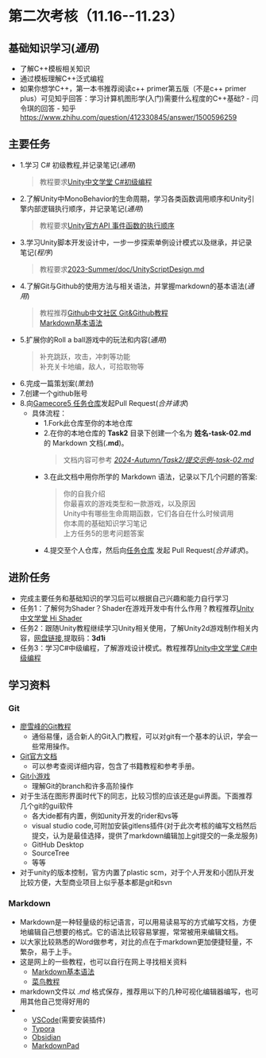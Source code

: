 <!-- title: Gamecore 2023夏季考核 --> 
# 第二次考核（11.16--11.23）
## 基础知识学习(*通用*)
* 了解C++模板相关知识
* 通过模板理解C++泛式编程
* 如果你想学C++，第一本书推荐阅读c++ primer第五版（不是c++ primer plus）可见知乎回答：学习计算机图形学(入门)需要什么程度的C++基础? - 闫令琪的回答 - 知乎
https://www.zhihu.com/question/412330845/answer/1500596259
## 主要任务
* 1.学习 C# 初级教程,并记录笔记(*通用*)
    > 教程要求[Unity中文学堂 C#初级编程](https://learn.u3d.cn/tutorial/beginner-gameplay-scripting)     
* 2.了解Unity中MonoBehavior的生命周期，学习各类函数调用顺序和Unity引擎内部逻辑执行顺序，并记录笔记(*通用*)
    > 教程要求[Unity官方API 事件函数的执行顺序](https://docs.unity.cn/cn/2019.4/Manual/ExecutionOrder.html)       
* 3.学习Unity脚本开发设计中，一步一步探索单例设计模式以及继承，并记录笔记(*程序*)
    > 教程要求[2023-Summer/doc/UnityScriptDesign.md](https://github.com/Gamecore5/2023-Summer/blob/main/doc/Second%20Trial/UnityScriptDesign.md) 
* 4.了解Git与Github的使用方法与相关语法，并掌握markdown的基本语法(*通用*)    
    > 教程推荐[Github中文社区 Git&Github教程](https://www.githubs.cn/post/git-tutorial)        
    > [Markdown基本语法](https://www.jianshu.com/p/191d1e21f7ed)
* 5.扩展你的Roll a ball游戏中的玩法和内容(*通用*)
    > 补充跳跃，攻击，冲刺等功能    
    > 补充关卡地编，敌人，可拾取物等   
* 6.完成一篇策划案(*策划*)
* 7.创建一个github账号
* 8.向[Gamecore5 任务仓库](https://github.com/Gamecore5/2023-Summer)发起Pull Request(_合并请求_)    
  * 具体流程：   
    *  1.Fork此仓库至你的本地仓库    
    *  2.在你的本地仓库的 __Task2__ 目录下创建一个名为 __姓名-task-02.md__ 的 Markdown 文档(__.md__)。   
        > 文档内容可参考 [_2024-Autumn/Task2/提交示例-task-02.md_](https://github.com/Gamecore5/2024-Autumn/blob/main/Second%20Trial/Task2/%E6%8F%90%E4%BA%A4%E7%A4%BA%E4%BE%8B-task-02.md)
    *  3.在此文档中用你所学的 Markdown 语法，记录以下几个问题的答案:      
         > 你的自我介绍     
         > 你最喜欢的游戏类型和一款游戏，以及原因       
         > Unity中有哪些生命周期函数，它们各自在什么时候调用          
         > 你本周的基础知识学习笔记           
         > 上方任务5的思考问题答案        
    *  4.提交至个人仓库，然后向[任务仓库](https://github.com/Gamecore5/2024-Autumn) 发起 Pull Request(_合并请求_)。   

## 进阶任务
* 完成主要任务和基础知识的学习后可以根据自己兴趣和能力自行学习
* 任务1：了解何为Shader？Shader在游戏开发中有什么作用？教程推荐[Unity中文学堂 Hi Shader](https://learn.u3d.cn/tutorial/hi-shader) 
* 任务2：跟随Unity教程继续学习Unity相关使用，了解Unity2d游戏制作相关内容，[网盘链接](https://pan.baidu.com/s/12HMNH9vdJ-oiWAbsHG1zjw),提取码：__3d1i__
* 任务3：学习C#中级编程，了解游戏设计模式。教程推荐[Unity中文学堂 C#中级编程](https://learn.u3d.cn/tutorial/intermediate-gameplay-scripting)      

## 学习资料
### Git
* [廖雪峰的Git教程](https://www.liaoxuefeng.com/wiki/896043488029600)
   * 通俗易懂，适合新人的Git入门教程，可以对git有一个基本的认识，学会一些常用操作。
* [Git官方文档](https://git-scm.com/doc) 
   * 可以参考查阅详细内容，包含了书籍教程和参考手册。
* [Git小游戏](https://learngitbranching.js.org/)
   * 理解Git的branch和许多高阶操作 
* 对于生活在图形界面时代下的同志，比较习惯的应该还是gui界面。下面推荐几个git的gui软件
  * 各大ide都有内置，例如unity开发的rider和vs等
  * visual studio code,可附加安装gitlens插件(对于此次考核的编写文档然后提交，认为是最佳选择，提供了markdown编辑加上git提交的一条龙服务)
  * GitHub Desktop
  * SourceTree
  * 等等
* 对于unity的版本控制，官方内置了plastic scm，对于个人开发和小团队开发比较方便，大型商业项目上似乎基本都是git和svn
### Markdown
* Markdown是一种轻量级的标记语言，可以用易读易写的方式编写文档，方便地编辑自己想要的格式。它的语法比较容易掌握，常常被用来编辑文档。
* 以大家比较熟悉的Word做参考，对比的点在于markdown更加便捷轻量，不繁杂，易于上手。
* 这是网上的一些教程，也可以自行在网上寻找相关资料
  * [Markdown基本语法](https://www.jianshu.com/p/191d1e21f7ed)
  * [菜鸟教程](https://www.runoob.com/markdown/md-tutorial.html)
* markdown文件以 _.md_ 格式保存，推荐用以下的几种可视化编辑器编写，也可用其他自己觉得好用的
* * [VSCode](https://code.visualstudio.com/)(需要安装插件)
  * [Typora](https://typora.io/)
  * [Obsidian](https://obsidian.md/)
  * [MarkdownPad](http://markdownpad.com/)
  
